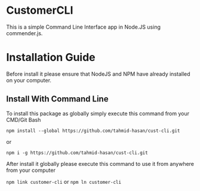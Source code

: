 # CustomerCLI

This is a simple Command Line Interface app in Node.JS using commender.js.

# Installation Guide

Before install it please ensure that NodeJS and NPM have already installed on your computer.

## Install With Command Line

To install this package as globally simply execute this command from your CMD/Git Bash

`npm install --global https://github.com/tahmid-hasan/cust-cli.git`

or

`npm i -g https://github.com/tahmid-hasan/cust-cli.git`

After install it globally please execute this command to use it from anywhere from your computer

`npm link customer-cli` or `npm ln customer-cli`